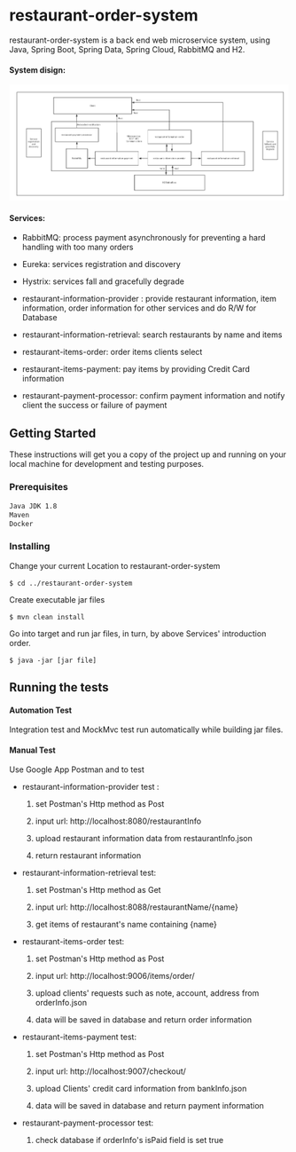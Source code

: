 # restaurant-order-system
restaurant-order-system is a back end web microservice system, using Java,
Spring Boot, Spring Data, Spring Cloud, RabbitMQ and H2.

#### System disign:
![](system_design.png)

#### Services:
* RabbitMQ: process payment asynchronously for preventing a hard handling with too many orders  

* Eureka: services registration and discovery

* Hystrix: services fall and gracefully degrade

* restaurant-information-provider : provide restaurant information, item information, order information for other services and do R/W for Database

* restaurant-information-retrieval: search restaurants by name and items

* restaurant-items-order: order items clients select

* restaurant-items-payment: pay items by providing Credit Card information

* restaurant-payment-processor: confirm payment information and notify client the success or failure of payment
## Getting Started

These instructions will get you a copy of the project up and running on your local machine for development and testing purposes.

### Prerequisites


```
Java JDK 1.8
Maven
Docker
```

### Installing

Change your current Location to restaurant-order-system</br>
```
$ cd ../restaurant-order-system
```
Create executable jar files
```
$ mvn clean install
```
Go into target and run jar files, in turn, by above Services' introduction order.

```
$ java -jar [jar file]
```

## Running the tests

#### Automation Test
Integration test and MockMvc test run automatically while building jar files.

#### Manual Test
Use Google App Postman and  to test
* restaurant-information-provider test :
  1. set Postman's Http method as Post

  2. input url: http://localhost:8080/restaurantInfo

  3. upload restaurant information data from restaurantInfo.json

  4. return restaurant information

* restaurant-information-retrieval test:
  1. set Postman's Http method as Get

  2. input url: http://localhost:8088/restaurantName/{name}

  3. get items of restaurant's name containing {name}

* restaurant-items-order test:
  1. set Postman's Http method as Post

  2. input url: http://localhost:9006/items/order/

  3. upload clients' requests such as note, account, address from orderInfo.json

  4. data will be saved in database and return order information

* restaurant-items-payment test:
  1. set Postman's Http method as Post

  2. input url: http://localhost:9007/checkout/

  3. upload Clients' credit card information from bankInfo.json

  4. data will be saved in database and return payment information

* restaurant-payment-processor test:
  1. check database if orderInfo's isPaid field is set true
